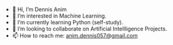 - 👋 Hi, I’m Dennis Anim 
- 👀 I’m interested in Machine Learning.
- 🌱 I’m currently learning Python (self-study).
- 💞️ I’m looking to collaborate on Artificial Intellligence Projects.
- 📫 How to reach me: anim.dennis057@gmail.com

<!---
DennisAnim/DennisAnim is a ✨ special ✨ repository because its `README.md` (this file) appears on your GitHub profile.
You can click the Preview link to take a look at your changes.
--->
